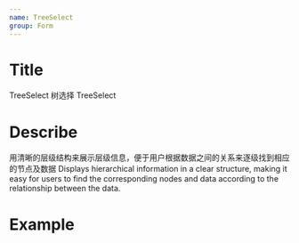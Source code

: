 ```yaml
---
name: TreeSelect
group: Form
---
```


# Title

TreeSelect 树选择
TreeSelect

# Describe

用清晰的层级结构来展示层级信息，便于用户根据数据之间的关系来逐级找到相应的节点及数据
Displays hierarchical information in a clear structure, making it easy for users to find the corresponding nodes and data according to the relationship between the data.

# Example
